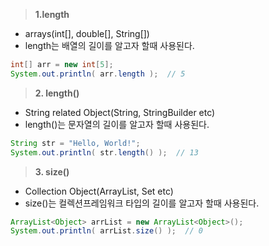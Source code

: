 > **1.length**
 - arrays(int[], double[], String[])
 - length는 배열의 길이를 알고자 할때 사용된다.
 
```java
int[] arr = new int[5];
System.out.println( arr.length );  // 5
```


> **2. length()**
 - String related Object(String, StringBuilder etc)
 - length()는 문자열의 길이를 알고자 할때 사용된다.

```java
String str = "Hello, World!";
System.out.println( str.length() );  // 13
 ```

> **3. size()**
 - Collection Object(ArrayList, Set etc)
 - size()는 컬렉션프레임워크 타입의 길이를 알고자 할때 사용된다.
 
```java
ArrayList<Object> arrList = new ArrayList<Object>();
System.out.println( arrList.size() );  // 0

```
